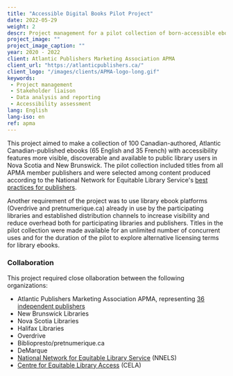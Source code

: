 ```yaml
---
title: "Accessible Digital Books Pilot Project"
date: 2022-05-29
weight: 2
descr: Project management for a pilot collection of born-accessible ebooks in Atlantic Canada.
project_image: ""
project_image_caption: ""
year: 2020 - 2022
client: Atlantic Publishers Marketing Association APMA
client_url: "https://atlanticpublishers.ca/"
client_logo: "/images/clients/APMA-logo-long.gif"
keywords: 
 - Project management
 - Stakeholder liaison
 - Data analysis and reporting
 - Accessibility assessment
lang: English
lang-iso: en
ref: apma
---
```


This project aimed to make a collection of 100 Canadian-authored, Atlantic Canadian-published ebooks (65 English and 35 French) 
with accessibility features more visible, discoverable and available to public library users in Nova Scotia and New Brunswick.
The pilot collection included titles from all APMA member publishers and were selected among content produced according to the 
National Network for Equitable Library Service's 
[best practices for publishers](https://www.accessiblepublishing.ca/resources-for-publishers/).

Another requirement of the project was to use library ebook platforms (Overdrive and pretnumerique.ca) already in use by the
participating libraries and established distribution channels to increase visibility and reduce overhead both for participating
libraries and publishers. Titles in the pilot collection were made available for an unlimited number of concurrent uses and for
the duration of the pilot to explore alternative licensing terms for library ebooks.

### Collaboration

This project required close ollaboration between the following organizations:

* Atlantic Publishers Marketing Association APMA, representing [36 independent publishers](https://atlanticpublishers.ca/membership/)
* New Brunswick Libraries
* Nova Scotia Libraries
* Halifax Libraries
* Overdrive
* Bibliopresto/pretnumerique.ca
* DeMarque
* [National Network for Equitable Library Service](https://nnels.ca) (NNELS)
* [Centre for Equitable Library Access](https://celalibrary.ca) (CELA)